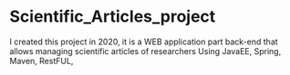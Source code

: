# Scientific_Articles_project

I created this project in 2020, it is a WEB application part back-end that allows managing scientific articles of researchers Using JavaEE, Spring, Maven, RestFUL,